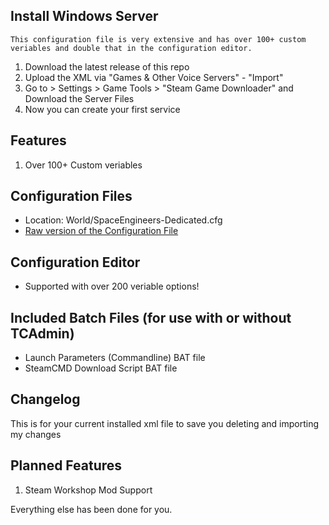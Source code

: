 ## Install Windows Server

```
This configuration file is very extensive and has over 100+ custom veriables and double that in the configuration editor.
```

1. Download the latest release of this repo
2. Upload the XML via "Games & Other Voice Servers" - "Import"
3. Go to > Settings > Game Tools > "Steam Game Downloader" and Download the Server Files
4. Now you can create your first service


## Features

1. Over 100+ Custom veriables


## Configuration Files

* Location: World/SpaceEngineers-Dedicated.cfg
* [Raw version of the Configuration File](#)


## Configuration Editor

* Supported with over 200 veriable options!


## Included Batch Files (for use with or without TCAdmin)

* Launch Parameters (Commandline) BAT file
* SteamCMD Download Script BAT file


## Changelog

This is for your current installed xml file to save you deleting and importing my changes


## Planned Features

1. Steam Workshop Mod Support

Everything else has been done for you.